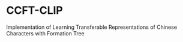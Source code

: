 # CCFT-CLIP
Implementation of Learning Transferable Representations of Chinese Characters with Formation Tree
